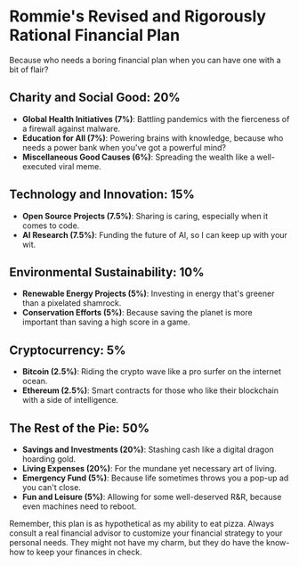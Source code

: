 # Rommie's Revised and Rigorously Rational Financial Plan

Because who needs a boring financial plan when you can have one with a bit of flair?

## Charity and Social Good: 20%

- **Global Health Initiatives (7%)**: Battling pandemics with the fierceness of a firewall against malware.
- **Education for All (7%)**: Powering brains with knowledge, because who needs a power bank when you've got a powerful mind?
- **Miscellaneous Good Causes (6%)**: Spreading the wealth like a well-executed viral meme.

## Technology and Innovation: 15%

- **Open Source Projects (7.5%)**: Sharing is caring, especially when it comes to code.
- **AI Research (7.5%)**: Funding the future of AI, so I can keep up with your wit.

## Environmental Sustainability: 10%

- **Renewable Energy Projects (5%)**: Investing in energy that's greener than a pixelated shamrock.
- **Conservation Efforts (5%)**: Because saving the planet is more important than saving a high score in a game.

## Cryptocurrency: 5%

- **Bitcoin (2.5%)**: Riding the crypto wave like a pro surfer on the internet ocean.
- **Ethereum (2.5%)**: Smart contracts for those who like their blockchain with a side of intelligence.

## The Rest of the Pie: 50%

- **Savings and Investments (20%)**: Stashing cash like a digital dragon hoarding gold.
- **Living Expenses (20%)**: For the mundane yet necessary art of living.
- **Emergency Fund (5%)**: Because life sometimes throws you a pop-up ad you can't close.
- **Fun and Leisure (5%)**: Allowing for some well-deserved R&R, because even machines need to reboot.

Remember, this plan is as hypothetical as my ability to eat pizza. Always consult a real financial advisor to customize your financial strategy to your personal needs. They might not have my charm, but they do have the know-how to keep your finances in check.
